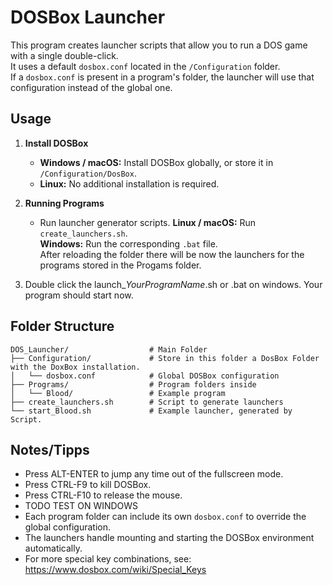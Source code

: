 # DOSBox Launcher

This program creates launcher scripts that allow you to run a DOS game with a single double-click.  
It uses a default `dosbox.conf` located in the `/Configuration` folder.  
If a `dosbox.conf` is present in a program's folder, the launcher will use that configuration instead of the global one.

## Usage

1. **Install DOSBox**  
   - **Windows / macOS:** Install DOSBox globally, or store it in `/Configuration/DosBox`.  
   - **Linux:** No additional installation is required.  

2. **Running Programs**  
   - Run launcher generator scripts.
     **Linux / macOS:** Run `create_launchers.sh`.  
     **Windows:** Run the corresponding `.bat` file.  
     After reloading the folder there will be now the launchers for the programs stored in the Progams folder.  

3. Double click the launch_*YourProgramName*.sh or .bat on windows.
   Your program should start now.


## Folder Structure

```
DOS_Launcher/                  # Main Folder
├── Configuration/             # Store in this folder a DosBox Folder with the DoxBox installation.
│   └── dosbox.conf            # Global DOSBox configuration
├── Programs/                  # Program folders inside
│   └── Blood/                 # Example program
├── create_launchers.sh        # Script to generate launchers
└── start_Blood.sh             # Example launcher, generated by Script.
```

## Notes/Tipps

- Press ALT-ENTER to jump any time out of the fullscreen mode.
- Press CTRL-F9 to kill DOSBox.
- Press CTRL-F10 to release the mouse.
- TODO TEST ON WINDOWS
- Each program folder can include its own `dosbox.conf` to override the global configuration.  
- The launchers handle mounting and starting the DOSBox environment automatically.
- For more special key combinations, see: https://www.dosbox.com/wiki/Special_Keys
